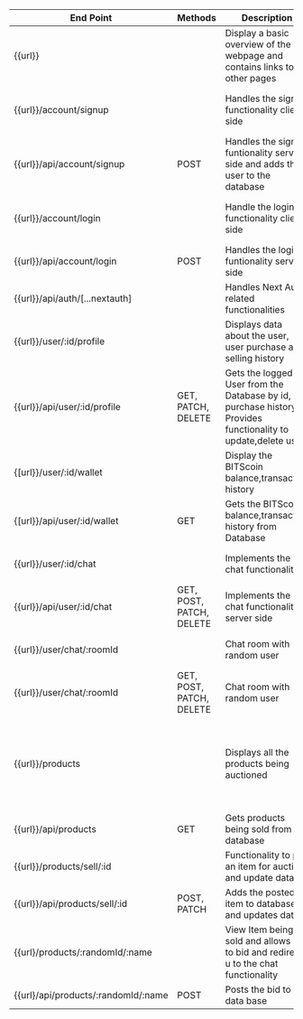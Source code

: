 |End Point| Methods | Description | Access |
|---|---|---|---|
| {{url}}|  | Display a basic overview of the webpage and contains links to other pages| Everyone |
| {{url}}/account/signup |  | Handles the signup functionality client side | User who is not logged in |
| {{url}}/api/account/signup | POST | Handles the signup funtionality server side and adds the user to the database|  |
| {{url}}/account/login |  | Handle the login functionality client side | User who is not logged in |
| {{url}}/api/account/login | POST | Handles the login funtionality server side|  |
| {{url}}/api/auth/[...nextauth] |  | Handles Next Auth related functionalities|  |
| {{url}}/user/:id/profile |  | Displays data about the user, user purchase and selling history | User who is logged in |
| {{url}}/api/user/:id/profile | GET, PATCH, DELETE | Gets the logged in User from the Database by id, purchase history. Provides functionality to update,delete user  |  |
| {[url}}/user/:id/wallet |  | Display the BITScoin balance,transaction history | User who is logged In |
| {[url}}/api/user/:id/wallet | GET | Gets the BITScoin balance,transaction history from Database |  |
| {{url}}/user/:id/chat |  | Implements the chat functionality | User who is logged In |
| {{url}}/api/user/:id/chat | GET, POST, PATCH, DELETE | Implements the chat functionality server side |  |
| {{url}}/user/chat/:roomId |  | Chat room with random user | User who is logged In |
| {{url}}/user/chat/:roomId | GET, POST, PATCH, DELETE  | Chat room with random user | |
| {{url}}/products | | Displays all the products being auctioned | Everyone but bid and sell buttons is limited to logged in users |
| {{url}}/api/products | GET | Gets products being sold from database |  |
| {{url}}/products/sell/:id| | Functionality to put an item for auction and update data | User who is logged in |
| {{url}}/api/products/sell/:id| POST, PATCH | Adds the posted item to database and updates data |  |
| {{url}/products/:randomId/:name | | View Item being sold and allows u to bid and redirects u to the chat functionality | User who is logged In |
| {{url}/api/products/:randomId/:name | POST | Posts the bid to the data base |  |
